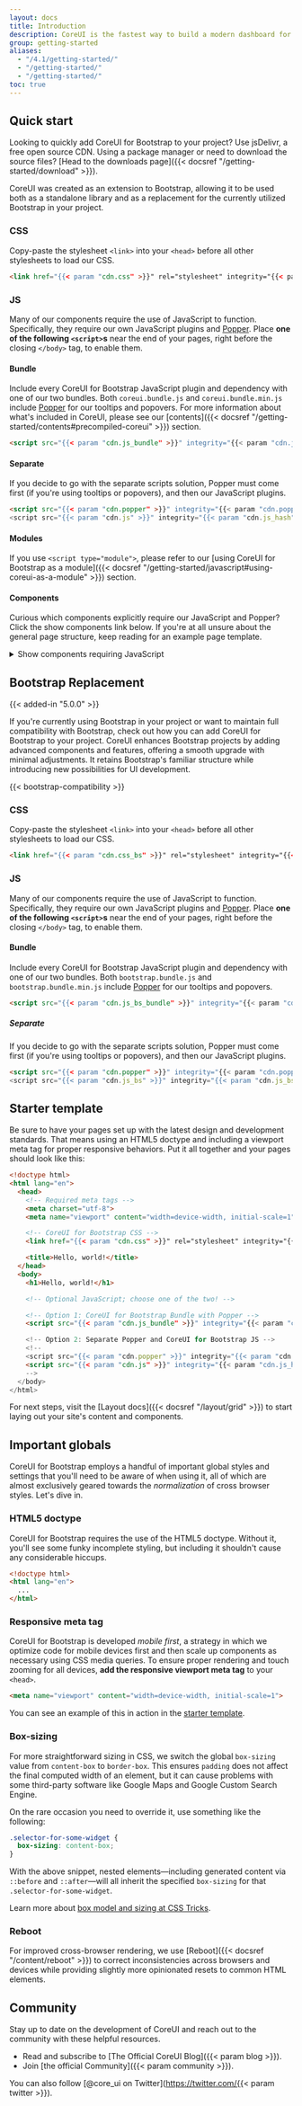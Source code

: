 ```yaml
---
layout: docs
title: Introduction
description: CoreUI is the fastest way to build a modern dashboard for any platforms, browser, or device. A complete UI Kit that allows you to quickly build eye-catching, high-quality, high-performance responsive applications.
group: getting-started
aliases:
  - "/4.1/getting-started/"
  - "/getting-started/"
  - "/getting-started/"
toc: true
---
```


## Quick start

Looking to quickly add CoreUI for Bootstrap to your project? Use jsDelivr, a free open source CDN. Using a package manager or need to download the source files? [Head to the downloads page]({{< docsref "/getting-started/download" >}}).

CoreUI was created as an extension to Bootstrap, allowing it to be used both as a standalone library and as a replacement for the currently utilized Bootstrap in your project.

### CSS

Copy-paste the stylesheet `<link>` into your `<head>` before all other stylesheets to load our CSS.

```html
<link href="{{< param "cdn.css" >}}" rel="stylesheet" integrity="{{< param "cdn.css_hash" >}}" crossorigin="anonymous">
```

### JS

Many of our components require the use of JavaScript to function. Specifically, they require our own JavaScript plugins and [Popper](https://popper.js.org/). Place **one of the following `<script>`s** near the end of your pages, right before the closing `</body>` tag, to enable them.

#### Bundle

Include every CoreUI for Bootstrap JavaScript plugin and dependency with one of our two bundles. Both `coreui.bundle.js` and `coreui.bundle.min.js` include [Popper](https://popper.js.org/) for our tooltips and popovers. For more information about what's included in CoreUI, please see our [contents]({{< docsref "/getting-started/contents#precompiled-coreui" >}}) section.

```html
<script src="{{< param "cdn.js_bundle" >}}" integrity="{{< param "cdn.js_bundle_hash" >}}" crossorigin="anonymous"></script>
```

#### Separate

If you decide to go with the separate scripts solution, Popper must come first (if you're using tooltips or popovers), and then our JavaScript plugins.

```html
<script src="{{< param "cdn.popper" >}}" integrity="{{< param "cdn.popper_hash" >}}" crossorigin="anonymous"></script>
<script src="{{< param "cdn.js" >}}" integrity="{{< param "cdn.js_hash" >}}" crossorigin="anonymous"></script>
```

#### Modules

If you use `<script type="module">`, please refer to our [using CoreUI for Bootstrap as a module]({{< docsref "/getting-started/javascript#using-coreui-as-a-module" >}}) section.

#### Components

Curious which components explicitly require our JavaScript and Popper? Click the show components link below. If you're at all unsure about the general page structure, keep reading for an example page template.

<details>
<summary class="text-primary mb-3">Show components requiring JavaScript</summary>
{{< markdown >}}
- Accordions for extending our Collapse plugin
- Alerts for dismissing
- Buttons for toggling states and checkbox/radio functionality
- Carousel for all slide behaviors, controls, and indicators
- Collapse for toggling visibility of content
- Dropdowns for displaying and positioning (also requires [Popper](https://popper.js.org/))
- Modals for displaying, positioning, and scroll behavior
- Navbar for extending our Collapse plugin to implement responsive behavior
- Offcanvases for displaying, positioning, and scroll behavior
- Toasts for displaying and dismissing
- Tooltips and popovers for displaying and positioning (also requires [Popper](https://popper.js.org/))
- Scrollspy for scroll behavior and navigation updates
{{< /markdown >}}
</details>

## Bootstrap Replacement

{{< added-in "5.0.0" >}}


If you're currently using Bootstrap in your project or want to maintain full compatibility with Bootstrap, check out how you can add CoreUI for Bootstrap to your project. CoreUI enhances Bootstrap projects by adding advanced components and features, offering a smooth upgrade with minimal adjustments. It retains Bootstrap's familiar structure while introducing new possibilities for UI development.

{{< bootstrap-compatibility >}}

### CSS

Copy-paste the stylesheet `<link>` into your `<head>` before all other stylesheets to load our CSS.

```html
<link href="{{< param "cdn.css_bs" >}}" rel="stylesheet" integrity="{{< param "cdn.css_bs_hash" >}}" crossorigin="anonymous">
```

### JS

Many of our components require the use of JavaScript to function. Specifically, they require our own JavaScript plugins and [Popper](https://popper.js.org/). Place **one of the following `<script>`s** near the end of your pages, right before the closing `</body>` tag, to enable them.

#### Bundle

Include every CoreUI for Bootstrap JavaScript plugin and dependency with one of our two bundles. Both `bootstrap.bundle.js` and `bootstrap.bundle.min.js` include [Popper](https://popper.js.org/) for our tooltips and popovers.

```html
<script src="{{< param "cdn.js_bs_bundle" >}}" integrity="{{< param "cdn.js_bs_bundle_hash" >}}" crossorigin="anonymous"></script>
```

##### Separate

If you decide to go with the separate scripts solution, Popper must come first (if you're using tooltips or popovers), and then our JavaScript plugins.

```html
<script src="{{< param "cdn.popper" >}}" integrity="{{< param "cdn.popper_hash" >}}" crossorigin="anonymous"></script>
<script src="{{< param "cdn.js_bs" >}}" integrity="{{< param "cdn.js_bs_hash" >}}" crossorigin="anonymous"></script>
```

## Starter template

Be sure to have your pages set up with the latest design and development standards. That means using an HTML5 doctype and including a viewport meta tag for proper responsive behaviors. Put it all together and your pages should look like this:

```html
<!doctype html>
<html lang="en">
  <head>
    <!-- Required meta tags -->
    <meta charset="utf-8">
    <meta name="viewport" content="width=device-width, initial-scale=1">

    <!-- CoreUI for Bootstrap CSS -->
    <link href="{{< param "cdn.css" >}}" rel="stylesheet" integrity="{{< param "cdn.css_hash" >}}" crossorigin="anonymous">

    <title>Hello, world!</title>
  </head>
  <body>
    <h1>Hello, world!</h1>

    <!-- Optional JavaScript; choose one of the two! -->

    <!-- Option 1: CoreUI for Bootstrap Bundle with Popper -->
    <script src="{{< param "cdn.js_bundle" >}}" integrity="{{< param "cdn.js_bundle_hash" >}}" crossorigin="anonymous"></script>

    <!-- Option 2: Separate Popper and CoreUI for Bootstrap JS -->
    <!--
    <script src="{{< param "cdn.popper" >}}" integrity="{{< param "cdn.popper_hash" >}}" crossorigin="anonymous"></script>
    <script src="{{< param "cdn.js" >}}" integrity="{{< param "cdn.js_hash" >}}" crossorigin="anonymous"></script>
    -->
  </body>
</html>
```

For next steps, visit the [Layout docs]({{< docsref "/layout/grid" >}}) to start laying out your site's content and components.

## Important globals

CoreUI for Bootstrap employs a handful of important global styles and settings that you'll need to be aware of when using it, all of which are almost exclusively geared towards the *normalization* of cross browser styles. Let's dive in.

### HTML5 doctype

CoreUI for Bootstrap requires the use of the HTML5 doctype. Without it, you'll see some funky incomplete styling, but including it shouldn't cause any considerable hiccups.

```html
<!doctype html>
<html lang="en">
  ...
</html>
```

### Responsive meta tag

CoreUI for Bootstrap is developed *mobile first*, a strategy in which we optimize code for mobile devices first and then scale up components as necessary using CSS media queries. To ensure proper rendering and touch zooming for all devices, **add the responsive viewport meta tag** to your `<head>`.

```html
<meta name="viewport" content="width=device-width, initial-scale=1">
```

You can see an example of this in action in the [starter template](#starter-template).

### Box-sizing

For more straightforward sizing in CSS, we switch the global `box-sizing` value from `content-box` to `border-box`. This ensures `padding` does not affect the final computed width of an element, but it can cause problems with some third-party software like Google Maps and Google Custom Search Engine.

On the rare occasion you need to override it, use something like the following:

```css
.selector-for-some-widget {
  box-sizing: content-box;
}
```

With the above snippet, nested elements—including generated content via `::before` and `::after`—will all inherit the specified `box-sizing` for that `.selector-for-some-widget`.

Learn more about [box model and sizing at CSS Tricks](https://css-tricks.com/box-sizing/).

### Reboot

For improved cross-browser rendering, we use [Reboot]({{< docsref "/content/reboot" >}}) to correct inconsistencies across browsers and devices while providing slightly more opinionated resets to common HTML elements.

## Community

Stay up to date on the development of CoreUI and reach out to the community with these helpful resources.

- Read and subscribe to [The Official CoreUI Blog]({{< param blog >}}).
- Join [the official Community]({{< param community >}}).

You can also follow [@core_ui on Twitter](https://twitter.com/{{< param twitter >}}).
